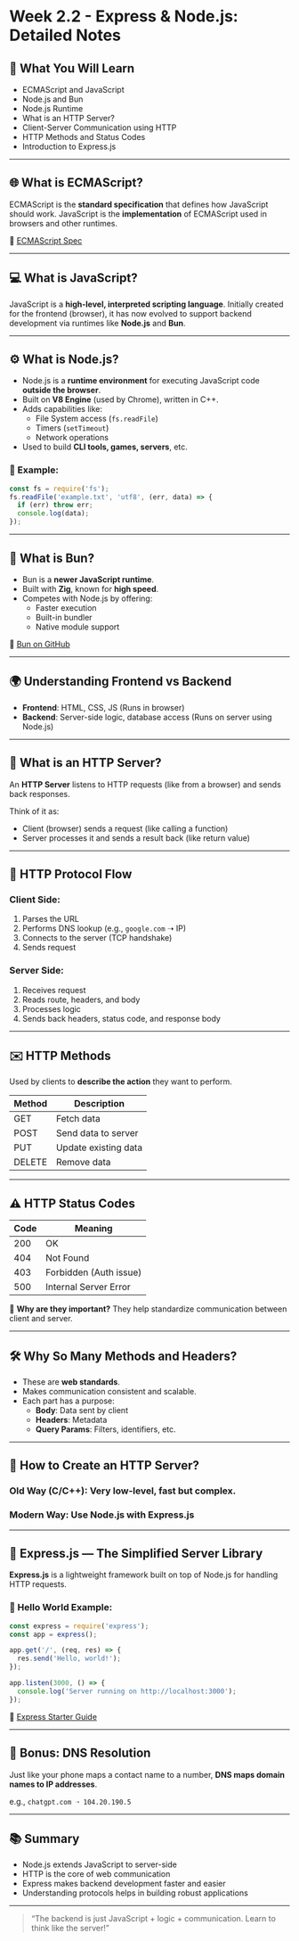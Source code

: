 # Week 2.2 - Express & Node.js: Detailed Notes

## 📌 What You Will Learn
- ECMAScript and JavaScript
- Node.js and Bun
- Node.js Runtime
- What is an HTTP Server?
- Client-Server Communication using HTTP
- HTTP Methods and Status Codes
- Introduction to Express.js

---

## 🌐 What is ECMAScript?
ECMAScript is the **standard specification** that defines how JavaScript should work. JavaScript is the **implementation** of ECMAScript used in browsers and other runtimes.

🔗 [ECMAScript Spec](https://tc39.es/ecma262/#sec-numbers-and-dates)

---

## 💻 What is JavaScript?
JavaScript is a **high-level, interpreted scripting language**. Initially created for the frontend (browser), it has now evolved to support backend development via runtimes like **Node.js** and **Bun**.

---

## ⚙️ What is Node.js?
- Node.js is a **runtime environment** for executing JavaScript code **outside the browser**.
- Built on **V8 Engine** (used by Chrome), written in C++.
- Adds capabilities like:
  - File System access (`fs.readFile`)
  - Timers (`setTimeout`)
  - Network operations
- Used to build **CLI tools, games, servers**, etc.

### 🧠 Example:
```js
const fs = require('fs');
fs.readFile('example.txt', 'utf8', (err, data) => {
  if (err) throw err;
  console.log(data);
});
```

---

## 🚀 What is Bun?
- Bun is a **newer JavaScript runtime**.
- Built with **Zig**, known for **high speed**.
- Competes with Node.js by offering:
  - Faster execution
  - Built-in bundler
  - Native module support

🔗 [Bun on GitHub](https://github.com/oven-sh/bun)

---

## 🌍 Understanding Frontend vs Backend
- **Frontend**: HTML, CSS, JS (Runs in browser)
- **Backend**: Server-side logic, database access (Runs on server using Node.js)

---

## 🔌 What is an HTTP Server?
An **HTTP Server** listens to HTTP requests (like from a browser) and sends back responses.

Think of it as:
- Client (browser) sends a request (like calling a function)
- Server processes it and sends a result back (like return value)

---

## 🔄 HTTP Protocol Flow

### Client Side:
1. Parses the URL
2. Performs DNS lookup (e.g., `google.com` ➝ IP)
3. Connects to the server (TCP handshake)
4. Sends request

### Server Side:
1. Receives request
2. Reads route, headers, and body
3. Processes logic
4. Sends back headers, status code, and response body

---

## ✉️ HTTP Methods
Used by clients to **describe the action** they want to perform.

| Method | Description                     |
|--------|---------------------------------|
| GET    | Fetch data                      |
| POST   | Send data to server             |
| PUT    | Update existing data            |
| DELETE | Remove data                     |

---

## ⚠️ HTTP Status Codes

| Code | Meaning                    |
|------|----------------------------|
| 200  | OK                         |
| 404  | Not Found                  |
| 403  | Forbidden (Auth issue)     |
| 500  | Internal Server Error      |

📌 **Why are they important?**
They help standardize communication between client and server.

---

## 🛠 Why So Many Methods and Headers?
- These are **web standards**.
- Makes communication consistent and scalable.
- Each part has a purpose:
  - **Body**: Data sent by client
  - **Headers**: Metadata
  - **Query Params**: Filters, identifiers, etc.

---

## 🧪 How to Create an HTTP Server?

### Old Way (C/C++): Very low-level, fast but complex.

### Modern Way: Use Node.js with Express.js

---

## 🚂 Express.js — The Simplified Server Library
**Express.js** is a lightweight framework built on top of Node.js for handling HTTP requests.

### 🌟 Hello World Example:
```js
const express = require('express');
const app = express();

app.get('/', (req, res) => {
  res.send('Hello, world!');
});

app.listen(3000, () => {
  console.log('Server running on http://localhost:3000');
});
```

📎 [Express Starter Guide](https://expressjs.com/en/starter/hello-world.html)

---

## 🧠 Bonus: DNS Resolution
Just like your phone maps a contact name to a number,
**DNS maps domain names to IP addresses**.

e.g., `chatgpt.com ➝ 104.20.190.5`

---

## 📚 Summary
- Node.js extends JavaScript to server-side
- HTTP is the core of web communication
- Express makes backend development faster and easier
- Understanding protocols helps in building robust applications

---

> “The backend is just JavaScript + logic + communication. Learn to think like the server!”


